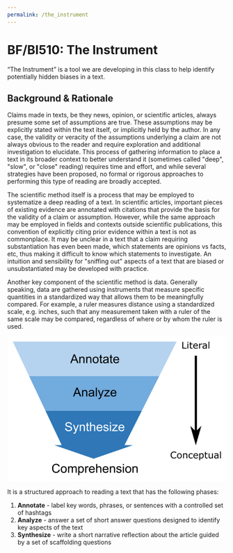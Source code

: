 ```yaml
---
permalink: /the_instrument
---
```


# BF/BI510: The Instrument

“The Instrument” is a tool we are developing in this class to help identify
potentially hidden biases in a text.

## Background & Rationale

Claims made in texts, be they news, opinion, or scientific articles, always
presume some set of assumptions are true. These assumptions may be explicitly
stated within the text itself, or implicitly held by the author. In any case,
the validity or veracity of the assumptions underlying a claim are not always
obvious to the reader and require exploration and additional investigation to
elucidate. This process of gathering information to place a text in its broader
context to better understand it (sometimes called "deep", "slow", or "close"
reading) requires time and effort, and while several strategies have been
proposed, no formal or rigorous approaches to performing this type of reading
are broadly accepted.

The scientific method itself is a process that may be employed to systematize a
deep reading of a text. In scientific articles, important pieces of existing
evidence are annotated with citations that provide the basis for the validity of
a claim or assumption. However, while the same approach may be employed in
fields and contexts outside scientific publications, this convention of
explicitly citing prior evidence within a text is not as commonplace. It may be
unclear in a text that a claim requiring substantiation has even been made,
which statements are opinions vs facts, etc, thus making it difficult to know
which statements to investigate. An intuition and sensibility for "sniffing out"
aspects of a text that are biased or unsubstantiated may be developed with
practice.

Another key component of the scientific method is data. Generally speaking, data
are gathered using instruments that measure specific quantities in a
standardized way that allows them to be meaningfully compared. For example,
a ruler measures distance using a standardized scale, e.g. inches, such that any
measurement taken with a ruler of the same scale may be compared, regardless of
where or by whom the ruler is used.

![The Instrument](assets/images/the_instrument.png)

It is a structured approach to reading a text that has the following phases:

1. **Annotate** -  label key words, phrases, or sentences with a controlled set
   of hashtags
2. **Analyze** - answer a set of short answer questions designed to identify key
   aspects of the text
3. **Synthesize** - write a short narrative reflection about the article guided
   by a set of scaffolding questions
